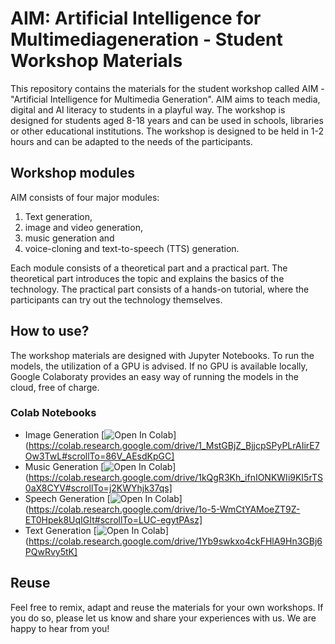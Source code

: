 # AIM: Artificial Intelligence for Multimediageneration - Student Workshop Materials

This repository contains the materials for the student workshop called AIM - "Artificial Intelligence for Multimedia Generation".
AIM aims to teach media, digital and AI literacy to students in a playful way. The workshop is designed for students aged 8-18 years and can be used in schools, libraries or other educational institutions. The workshop is designed to be held in 1-2 hours and can be adapted to the needs of the participants.

## Workshop modules

AIM consists of four major modules:

1. Text generation,
2. image and video generation,
3. music generation and
4. voice-cloning and text-to-speech (TTS) generation.

Each module consists of a theoretical part and a practical part. The theoretical part introduces the topic and explains the basics of the technology. The practical part consists of a hands-on tutorial, where the participants can try out the technology themselves.

## How to use?

The workshop materials are designed with Jupyter Notebooks. To run the models, the utilization of a GPU is advised. If no GPU is available locally, Google Colaboraty provides an easy way of running the models in the cloud, free of charge.

### Colab Notebooks

- Image Generation [![Open In Colab](https://colab.research.google.com/assets/colab-badge.svg)](https://colab.research.google.com/drive/1_MstGBjZ_BjjcpSPyPLrAIirE7Ow3TwL#scrollTo=86V_AEsdKpGC]
- Music Generation [![Open In Colab](https://colab.research.google.com/assets/colab-badge.svg)](https://colab.research.google.com/drive/1kQgR3Kh_ifnIONKWIi9KI5rTS0aX8CYV#scrollTo=j2KWYhjk37qs]
- Speech Generation [![Open In Colab](https://colab.research.google.com/assets/colab-badge.svg)](https://colab.research.google.com/drive/1o-5-WmCtYAMoeZT9Z-ET0Hpek8UqIGIt#scrollTo=LUC-egytPAsz]
- Text Generation [![Open In Colab](https://colab.research.google.com/assets/colab-badge.svg)](https://colab.research.google.com/drive/1Yb9swkxo4ckFHlA9Hn3GBj6PQwRvy5tK]

## Reuse

Feel free to remix, adapt and reuse the materials for your own workshops. If you do so, please let us know and share your experiences with us. We are happy to hear from you!
